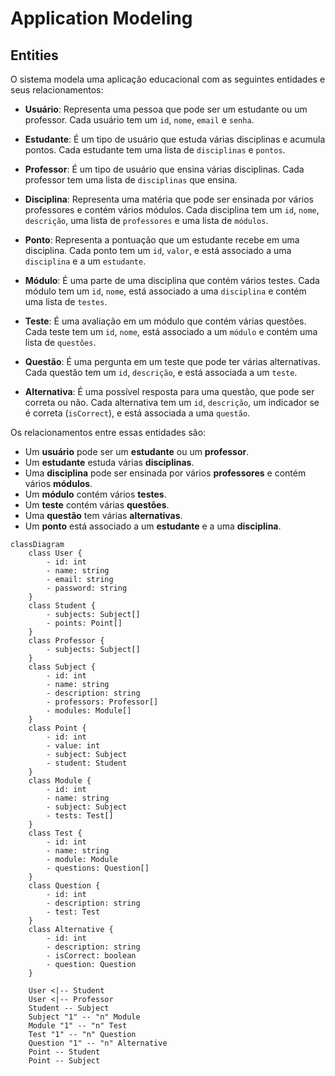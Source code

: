 # Application Modeling

## Entities
O sistema modela uma aplicação educacional com as seguintes entidades e seus relacionamentos:

- **Usuário**: Representa uma pessoa que pode ser um estudante ou um professor. Cada usuário tem um `id`, `nome`, `email` e `senha`.

- **Estudante**: É um tipo de usuário que estuda várias disciplinas e acumula pontos. Cada estudante tem uma lista de `disciplinas` e `pontos`.

- **Professor**: É um tipo de usuário que ensina várias disciplinas. Cada professor tem uma lista de `disciplinas` que ensina.

- **Disciplina**: Representa uma matéria que pode ser ensinada por vários professores e contém vários módulos. Cada disciplina tem um `id`, `nome`, `descrição`, uma lista de `professores` e uma lista de `módulos`.

- **Ponto**: Representa a pontuação que um estudante recebe em uma disciplina. Cada ponto tem um `id`, `valor`, e está associado a uma `disciplina` e a um `estudante`.

- **Módulo**: É uma parte de uma disciplina que contém vários testes. Cada módulo tem um `id`, `nome`, está associado a uma `disciplina` e contém uma lista de `testes`.

- **Teste**: É uma avaliação em um módulo que contém várias questões. Cada teste tem um `id`, `nome`, está associado a um `módulo` e contém uma lista de `questões`.

- **Questão**: É uma pergunta em um teste que pode ter várias alternativas. Cada questão tem um `id`, `descrição`, e está associada a um `teste`.

- **Alternativa**: É uma possível resposta para uma questão, que pode ser correta ou não. Cada alternativa tem um `id`, `descrição`, um indicador se é correta (`isCorrect`), e está associada a uma `questão`.

Os relacionamentos entre essas entidades são:

- Um **usuário** pode ser um **estudante** ou um **professor**.
- Um **estudante** estuda várias **disciplinas**.
- Uma **disciplina** pode ser ensinada por vários **professores** e contém vários **módulos**.
- Um **módulo** contém vários **testes**.
- Um **teste** contém várias **questões**.
- Uma **questão** tem várias **alternativas**.
- Um **ponto** está associado a um **estudante** e a uma **disciplina**.

```mermaid
classDiagram
    class User {
        - id: int
        - name: string
        - email: string
        - password: string
    }
    class Student {
        - subjects: Subject[]
        - points: Point[]
    }
    class Professor {
        - subjects: Subject[]
    }
    class Subject {
        - id: int
        - name: string
        - description: string
        - professors: Professor[]
        - modules: Module[]
    }
    class Point {
        - id: int
        - value: int
        - subject: Subject
        - student: Student
    }
    class Module {
        - id: int
        - name: string
        - subject: Subject
        - tests: Test[]
    }
    class Test {
        - id: int
        - name: string
        - module: Module
        - questions: Question[]
    }
    class Question {
        - id: int
        - description: string
        - test: Test
    }
    class Alternative {
        - id: int
        - description: string
        - isCorrect: boolean
        - question: Question
    }

    User <|-- Student
    User <|-- Professor
    Student -- Subject
    Subject "1" -- "n" Module
    Module "1" -- "n" Test
    Test "1" -- "n" Question
    Question "1" -- "n" Alternative
    Point -- Student
    Point -- Subject
```
